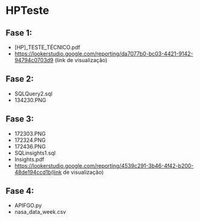 # HPTeste

## Fase 1:
- [HP]_TESTE_TÉCNICO.pdf
- https://lookerstudio.google.com/reporting/da7077b0-bc03-4421-9142-94794c0703d9 (link de visualização)

## Fase 2:
- SQLQuery2.sql
- 134230.PNG

## Fase 3:
- 172303.PNG
- 172324.PNG
- 172436.PNG
- SQLinsights1.sql
- Insights.pdf
- https://lookerstudio.google.com/reporting/4539c291-3b46-4f42-b200-48de194ccd1b(link de visualização)

## Fase 4:
- APIFGO.py
- nasa_data_week.csv

